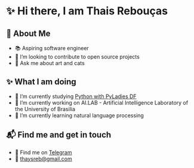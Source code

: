 # ✨ Hi there, I am Thais Rebouças 

## :rainbow: About Me 

- :books: Aspiring software engineer
- 👯 I’m looking to contribute to open source projects
- 💬 Ask me about art and cats


## ✨ What I am doing

- 🌱 I’m currently studying [Python with PyLadies DF](https://github.com/pyladiesdf/python-fluent)
- 🔭 I’m currently working on AI.LAB - Artificial Intelligence Laboratory of the University of Brasilia
- 🤖 I’m currently learning natural language processing

## 📬 Find me and get in touch

- :iphone: Find me on [Telegram](https://t.me/thais_ra)
- 📨 thaysreb@gmail.com



